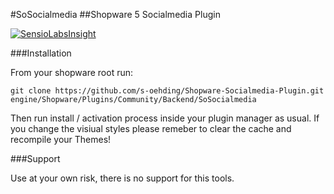 #SoSocialmedia
##Shopware 5 Socialmedia Plugin

[![SensioLabsInsight](https://insight.sensiolabs.com/projects/a7ad03bd-82e5-4621-9751-efeb52fefe40/mini.png)](https://insight.sensiolabs.com/projects/a7ad03bd-82e5-4621-9751-efeb52fefe40)

###Installation

From your shopware root run:

```
git clone https://github.com/s-oehding/Shopware-Socialmedia-Plugin.git engine/Shopware/Plugins/Community/Backend/SoSocialmedia
```

Then run install / activation process inside your plugin manager as usual. If you change the visiual styles please remeber to clear the cache and recompile your Themes!

###Support

Use at your own risk, there is no support for this tools.
